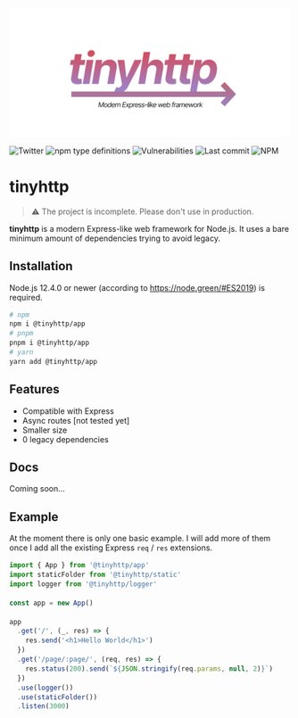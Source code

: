 ![](assets/cover.jpg)

![Twitter](https://img.shields.io/twitter/follow/v1rtl.svg?label=sub%20to%20twitter&style=flat-square) ![npm type definitions](https://img.shields.io/npm/types/@tinyhttp/app?style=flat-square)
![Vulnerabilities](https://img.shields.io/snyk/vulnerabilities/npm/body-parsec.svg?style=flat-square)
![Last commit](https://img.shields.io/github/last-commit/talentlessguy/tinyhttp.svg?style=flat-square) ![NPM](https://img.shields.io/npm/l/@tinyhttp/app?style=flat-square)

# tinyhttp

> ⚠ The project is incomplete. Please don't use in production.

**tinyhttp** is a modern Express-like web framework for Node.js. It uses a bare minimum amount of dependencies trying to avoid legacy.

## Installation

Node.js 12.4.0 or newer (according to https://node.green/#ES2019) is required.

```sh
# npm
npm i @tinyhttp/app
# pnpm
pnpm i @tinyhttp/app
# yarn
yarn add @tinyhttp/app
```

## Features

- Compatible with Express
- Async routes [not tested yet]
- Smaller size
- 0 legacy dependencies

## Docs

Coming soon...

## Example

At the moment there is only one basic example. I will add more of them once I add all the existing Express `req` / `res` extensions.

```ts
import { App } from '@tinyhttp/app'
import staticFolder from '@tinyhttp/static'
import logger from '@tinyhttp/logger'

const app = new App()

app
  .get('/', (_, res) => {
    res.send('<h1>Hello World</h1>')
  })
  .get('/page/:page/', (req, res) => {
    res.status(200).send(`${JSON.stringify(req.params, null, 2)}`)
  })
  .use(logger())
  .use(staticFolder())
  .listen(3000)
```
